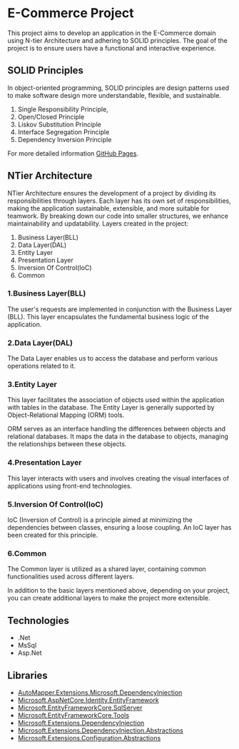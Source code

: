 # E-Commerce Project

This project aims to develop an application in the E-Commerce domain using N-tier Architecture and adhering to SOLID principles. The goal of the project is to ensure users have a functional and interactive experience.

## SOLID Principles

In object-oriented programming, SOLID principles are design patterns used to make software design more understandable, flexible, and sustainable.

1. Single Responsibility Principle,
2. Open/Closed Principle
3. Liskov Substitution Principle
4. Interface Segregation Principle
5. Dependency Inversion Principle

For more detailed information [GitHub Pages](https://github.com/sonmezhakan/SOLID/tree/master).

## NTier Architecture

NTier Architecture ensures the development of a project by dividing its responsibilities through layers. Each layer has its own set of responsibilities, making the application sustainable, extensible, and more suitable for teamwork. By breaking down our code into smaller structures, we enhance maintainability and updatability. Layers created in the project:

1. Business Layer(BLL)
2. Data Layer(DAL)
3. Entity Layer
4. Presentation Layer
5. Inversion Of Control(IoC)
6. Common

### 1.Business Layer(BLL)

The user's requests are implemented in conjunction with the Business Layer (BLL). This layer encapsulates the fundamental business logic of the application.

### 2.Data Layer(DAL)

The Data Layer enables us to access the database and perform various operations related to it.

### 3.Entity Layer

This layer facilitates the association of objects used within the application with tables in the database. The Entity Layer is generally supported by Object-Relational Mapping (ORM) tools.

ORM serves as an interface handling the differences between objects and relational databases. It maps the data in the database to objects, managing the relationships between these objects.

### 4.Presentation Layer

This layer interacts with users and involves creating the visual interfaces of applications using front-end technologies.

### 5.Inversion Of Control(IoC)

IoC (Inversion of Control) is a principle aimed at minimizing the dependencies between classes, ensuring a loose coupling. An IoC layer has been created for this principle.

### 6.Common

The Common layer is utilized as a shared layer, containing common functionalities used across different layers.

In addition to the basic layers mentioned above, depending on your project, you can create additional layers to make the project more extensible.

## Technologies
- .Net
- MsSql
- Asp.Net

## Libraries

- [AutoMapper.Extensions.Microsoft.DependencyInjection](https://www.nuget.org/packages/AutoMapper.Extensions.Microsoft.DependencyInjection/)
- [Microsoft.AspNetCore.Identity.EntityFramework](https://www.nuget.org/packages/Microsoft.AspNetCore.Identity.EntityFrameworkCore/)
- [Microsoft.EntityFrameworkCore.SqlServer](https://www.nuget.org/packages/Microsoft.EntityFrameworkCore.SqlServer/)
- [Microsoft.EntityFrameworkCore.Tools](https://www.nuget.org/packages/Microsoft.EntityFrameworkCore.Tools/)
- [Microsoft.Extensions.DependencyInjection](https://www.nuget.org/packages/Microsoft.Extensions.DependencyInjection/)
- [Microsoft.Extensions.DependencyInjection.Abstractions](https://www.nuget.org/packages/Microsoft.Extensions.DependencyInjection.Abstractions/)
- [Microsoft.Extensions.Configuration.Abstractions](https://www.nuget.org/packages/Microsoft.Extensions.Configuration.Abstractions/)
